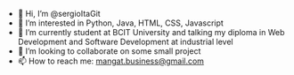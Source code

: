 - 👋 Hi, I’m @sergioItaGit
- 👀 I’m interested in Python, Java, HTML, CSS, Javascript
- 🌱 I’m currently student at BCIT University and talking my diploma in Web Development and Software Development at industrial level
- 💞️ I’m looking to collaborate on some small project 
- 📫 How to reach me: mangat.business@gmail.com

<!---
sergioItaGit/sergioItaGit is a ✨ special ✨ repository because its `README.md` (this file) appears on your GitHub profile.
You can click the Preview link to take a look at your changes.
--->
